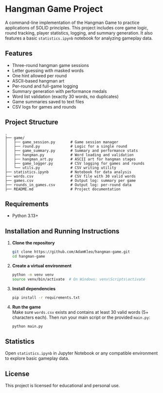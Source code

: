 # Hangman Game Project

A command-line implementation of the Hangman Game to practice applications of SOLID principles. This project includes core game logic, round tracking, player statistics, logging, and summary generation. It also features a basic `statistics.ipynb` notebook for analyzing gameplay data.

## Features

- Three-round hangman game sessions
- Letter guessing with masked words
- One hint allowed per round
- ASCII-based hangman art
- Per-round and full-game logging
- Summary generation with performance medals
- Word list validation (exactly 30 words, no duplicates)
- Game summaries saved to text files
- CSV logs for games and rounds

## Project Structure

```
.
├── game/
│   ├── game_session.py       # Game session manager
│   ├── round.py              # Logic for a single round
│   ├── game_summary.py       # Summary and performance stats
│   ├── hangman.py            # Word loading and validation
│   ├── hangman_art.py        # ASCII art for hangman stages
│   ├── game_logger.py        # CSV logging for games and rounds
│   └── utils.py              # CSV writing utility
├── statistics.ipynb          # Notebook for data analysis
├── words.csv                 # CSV file with 30 valid words
├── games.csv                 # Output log: summary per game
├── rounds_in_games.csv       # Output log: per-round data
├── README.md                 # Project documentation
```

## Requirements

- Python 3.13+

## Installation and Running Instructions

1. **Clone the repository**  
   ```bash
   git clone https://github.com/AdamKleo/hangman-game.git
   cd hangman-game
   ```

2. **Create a virtual environment** 
   ```bash
   python -m venv venv
   source venv/bin/activate  # On Windows: venv\Scripts\activate
   ```

3. **Install dependencies**  
   ```bash
   pip install -r requirements.txt
   ```

4. **Run the game**  
   Make sure `words.csv` exists and contains at least 30 valid words (5+ characters each). Then run your main script or the provided `main.py`:
   ```bash
   python main.py
   ```

## Statistics  
   Open `statistics.ipynb` in Jupyter Notebook or any compatible environment to explore basic gameplay data.


## License

This project is licensed for educational and personal use.





